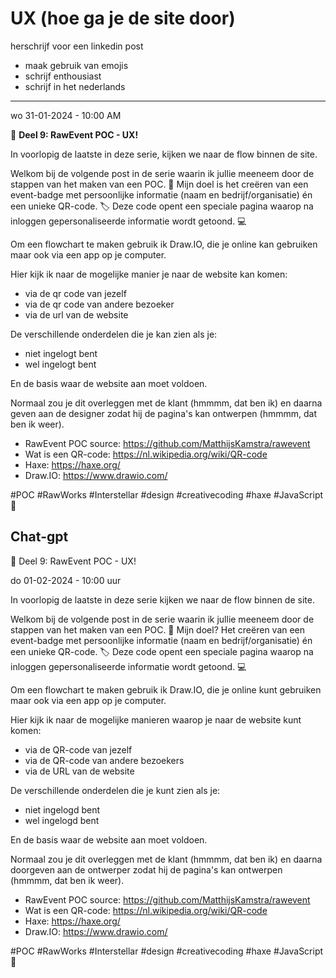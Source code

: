 # UX (hoe ga je de site door)

herschrijf voor een linkedin post

- maak gebruik van emojis
- schrijf enthousiast
- schrijf in het nederlands

---

wo 31-01-2024 - 10:00 AM

🚀 **Deel 9: RawEvent POC - UX!**

In voorlopig de laatste in deze serie, kijken we naar de flow binnen de site.

Welkom bij de volgende post in de serie waarin ik jullie meeneem door de stappen van het maken van een POC. 🎉 Mijn doel is het creëren van een event-badge met persoonlijke informatie (naam en bedrijf/organisatie) én een unieke QR-code. 🏷️ Deze code opent een speciale pagina waarop na inloggen gepersonaliseerde informatie wordt getoond. 💻

Om een flowchart te maken gebruik ik Draw.IO, die je online kan gebruiken maar ook via een app op je computer.

Hier kijk ik naar de mogelijke manier je naar de website kan komen:

- via de qr code van jezelf
- via de qr code van andere bezoeker
- via de url van de website

De verschillende onderdelen die je kan zien als je:

- niet ingelogt bent
- wel ingelogt bent

En de basis waar de website aan moet voldoen.

Normaal zou je dit overleggen met de klant (hmmmm, dat ben ik) en daarna geven aan de designer zodat hij de pagina's kan ontwerpen (hmmmm, dat ben ik weer).

- RawEvent POC source: https://github.com/MatthijsKamstra/rawevent
- Wat is een QR-code: https://nl.wikipedia.org/wiki/QR-code
- Haxe: https://haxe.org/
- Draw.IO: https://www.drawio.com/

#POC #RawWorks #Interstellar #design #creativecoding #haxe #JavaScript 🚀

## Chat-gpt

🚀 Deel 9: RawEvent POC - UX!

do 01-02-2024 - 10:00 uur

In voorlopig de laatste in deze serie kijken we naar de flow binnen de site.

Welkom bij de volgende post in de serie waarin ik jullie meeneem door de stappen van het maken van een POC. 🎉 Mijn doel? Het creëren van een event-badge met persoonlijke informatie (naam en bedrijf/organisatie) én een unieke QR-code. 🏷️ Deze code opent een speciale pagina waarop na inloggen gepersonaliseerde informatie wordt getoond. 💻

Om een flowchart te maken gebruik ik Draw.IO, die je online kunt gebruiken maar ook via een app op je computer.

Hier kijk ik naar de mogelijke manieren waarop je naar de website kunt komen:

- via de QR-code van jezelf
- via de QR-code van andere bezoekers
- via de URL van de website

De verschillende onderdelen die je kunt zien als je:

- niet ingelogd bent
- wel ingelogd bent

En de basis waar de website aan moet voldoen.

Normaal zou je dit overleggen met de klant (hmmmm, dat ben ik) en daarna doorgeven aan de ontwerper zodat hij de pagina's kan ontwerpen (hmmmm, dat ben ik weer).

- RawEvent POC source: https://github.com/MatthijsKamstra/rawevent
- Wat is een QR-code: https://nl.wikipedia.org/wiki/QR-code
- Haxe: https://haxe.org/
- Draw.IO: https://www.drawio.com/

#POC #RawWorks #Interstellar #design #creativecoding #haxe #JavaScript 🚀
